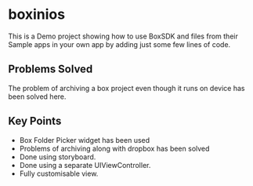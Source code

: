 boxinios
========

This is a Demo project showing how to use BoxSDK and files from their Sample apps in your own app by adding just some few lines of code.

Problems Solved
---------------
The problem of archiving a box project even though it runs on device has been solved here.

Key Points
----------
* Box Folder Picker widget has been used
* Problems of archiving along with dropbox has been solved
* Done using storyboard.
* Done using a separate UIViewController.
* Fully customisable view.

